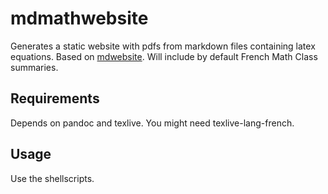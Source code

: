 # mdmathwebsite
Generates a static website with pdfs from markdown files containing latex equations. Based on [mdwebsite](https://github.com/Paulao17/mdwebsite). Will include by default French Math Class summaries.

## Requirements
Depends on pandoc and texlive. You might need texlive-lang-french.

## Usage
Use the shellscripts.
